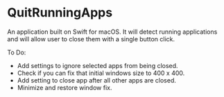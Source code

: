 # QuitRunningApps

An application built on Swift for macOS. It will detect running applications and will allow user to close them with a single button click.

To Do:
- Add settings to ignore selected apps from being closed.
- Check if you can fix that initial windows size to 400 x 400.
- Add setting to close app after all other apps are closed.
- Minimize and restore window fix.
